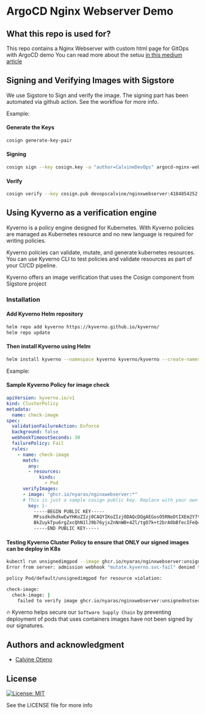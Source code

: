 # ArgoCD Nginx Webserver Demo



## What this repo is used for?

This repo contains a Nginx Webserver with custom html page for GitOps with ArgoCD demo
You can read more about the setuu [in this medium article](https://medium.com/@calvineotieno010/gitops-with-argocd-eks-and-gitlab-ci-using-terraform-2a3c094b4ea3)

## Signing and Verifying Images with Sigstore

We use Sigstore to Sign and verify the image. The signing part has been automated via github action. See the workflow for more info.

Example:

#### Generate the Keys

```sh
cosign generate-key-pair 
```

#### Signing

```sh
cosign sign --key cosign.key -a "author=CalvineDevOps" argocd-nginx-webserver
```

#### Verify

```sh
cosign verify --key cosign.pub devopscalvine/nginxwebserver:4184854252 | jq -r . 
```

## Using Kyverno as a verification engine

Kyverno is a policy engine designed for Kubernetes. With Kyverno policies are managed as Kubernetes resource and no new language is required for writing policies.

Kyverno policies can validate, mutate, and generate kubernetes resources. You can use Kyverno CLI to test policies and validate resources as part of your CI/CD pipeline.

Kyverno offers an image verification that uses the Cosign component from Sigstore project

### Installation

#### Add Kyverno Helm repository

```bash
helm repo add kyverno https://kyverno.github.io/kyverno/
helm repo update
```

#### Then install Kyverno using Helm

```bash
helm install kyverno --namespace kyverno kyverno/kyverno --create-namespace
```

Example:

#### Sample Kyverno Policy for image check

```yaml
apiVersion: kyverno.io/v1
kind: ClusterPolicy
metadata:
  name: check-image
spec:
  validationFailureAction: Enforce
  background: false
  webhookTimeoutSeconds: 30
  failurePolicy: Fail
  rules:
    - name: check-image
      match:
        any:
        - resources:
            kinds:
              - Pod
      verifyImages:
      - image: "ghcr.io/nyaras/nginxwebserver:*"
      # This is just a sample cosign public key. Replace with your own public key
        key: |-
          -----BEGIN PUBLIC KEY-----
          MFssdkdkdkwEwYHKoZIzj0CAQYIKoZIzj0DAQcDQgAEGosO5RNeDtIXEm2Y7tECBDT0aJVyb
          BkZuykTpu6rgZxcQhN1lJ9b76yjxZnNnWB+4Zl/tgO7k+t2brA0bBfecIFeQ==
          -----END PUBLIC KEY-----
```

#### Testing Kyverno Cluster Policy to ensure that ONLY our signed images can be deploy in K8s

```sh
kubectl run unsignedimgpod --image ghcr.io/nyaras/nginxwebserver:unsignednotsecure
Error from server: admission webhook "mutate.kyverno.svc-fail" denied the request: 

policy Pod/default/unsignedimgpod for resource violation: 

check-image:
  check-image: |
    failed to verify image ghcr.io/nyaras/nginxwebserver:unsignednotsecure: .attestors[0].entries[0].keys: no matching signatures:
```

🔥 Kyverno helps secure our `Software Supply Chain` by preventing deployment of pods that uses containers images have not been signed by our signatures.

## Authors and acknowledgment
 * [Calvine Otieno](https://www.calvineotieno.com)

## License
[![License: MIT](https://img.shields.io/badge/License-MIT-yellow.svg)](https://opensource.org/licenses/MIT)

See the LICENSE file for more info